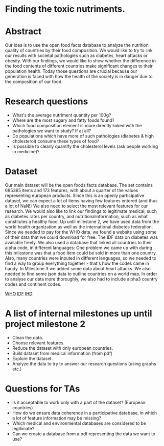 # Finding the toxic nutriments. 

# Abstract
Our idea is to use the open food facts database to analyze the nutrition quality of countries by their food composition. 
We would like to try to link our results with societal pathologies such as diabetes, heart attacks or obesity.
With our findings, we would like to show whether the difference in the food contents of different countries make significant changes to their population health.
Today those questions are crucial because our generation is faced with how the health of the society is in danger due to the composition of our food.

# Research questions
- What's the average nutriment quantity per 100g?
- Where are the most sugary and fatty foods found?
- Which food composition element is more directly linked with the pathologies we want to study? If at all?
- Do populations which have more of such pathologies (diabetes & high cholesterol) consume these types of food?
- Is possible to clearly quantify the cholesterol levels (ask people working in medicine)?

# Dataset
Our main dataset will be the open foods facts database. 
The set contains 685395 items and 173 features, with about a quarter of the values representing european products. Since this is an openly participative dataset, we can expect a lot of items having few features entered (and thus a lot of NaN!)
We also need to select the most relevant features for our research. 
We would also like to link our findings to legitimate medical, such as diabetes rates per country, and nutritionalinformation, such as what constitutes a healthy food.
Up until milestone 2, we have used data from the world health organization as well as the international diabetes federation. 
Since we needed to pay for the WHO data, we found a website using some of their data that we could download for free. 
The IDF data on diabetes was available freely.
We also used a database that linked all countries to their alpha code, in different languages: 
One problem we came up with during this milestone was that a food item could be sold in more than one country. 
Also, many countries were inputed in different languages, so we needed to find a way to group everything together - that's how the codes came in handy.
In Milestone 3 we added some data about heart attacks. 
We also needed to find some json data to outline countries on a world map. 
In order to analyse our data more thoroughly, we also had to include alpha3 country codes and continent codes. 

[WHO](https://ourworldindata.org/obesity)
[IDF](http://diabetesatlas.org/resources/2017-atlas.html)
[IHD](https://www.ncbi.nlm.nih.gov/pmc/articles/PMC3819990/)


# A list of internal milestones up until project milestone 2
- Clean the data.
- Choose relevant features. 
- Reduce the dataset with only european countries.
- Build dataset from medical information (from pdf)
- Explore the dataset.
- Analyze the data to try to answer our research questions (using graphs etc.)

# Questions for TAs
- Is it acceptable to work only with a part of the dataset? (European countries)
- How do we ensure data coherence in a participative database, in which a lot of feature information may be missing?
- Which medical and environmental databases are considered to be legitimate? 
- Can we create a database from a pdf representing the data we want to use? 
